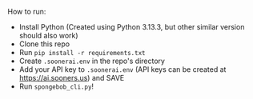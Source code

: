 How to run:

- Install Python (Created using Python 3.13.3, but other similar version should also work)
- Clone this repo
- Run `pip install -r requirements.txt`
- Create `.soonerai.env` in the repo's directory
- Add your API key to `.soonerai.env` (API keys can be created at https://ai.sooners.us) and SAVE
- Run `spongebob_cli.py`!